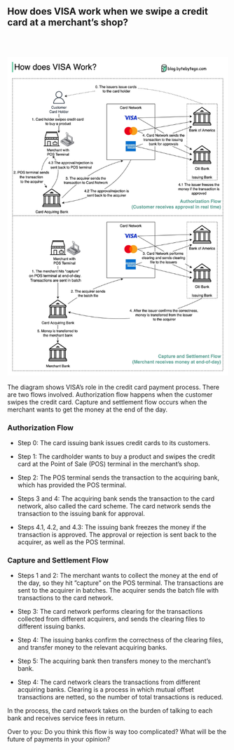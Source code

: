 ## How does VISA work when we swipe a credit card at a merchant’s shop?

<br>
<br>
<p align="center">
  <img src="./assets/19-1.jpeg" alt="Sublime's custom image" width="650"/>

</p>

The diagram shows VISA’s role in the credit card payment process. There are two flows involved. Authorization flow happens when the customer swipes the credit card. Capture and settlement flow occurs when the merchant wants to get the money at the end of the day.

### Authorization Flow

- Step 0: The card issuing bank issues credit cards to its customers. 
 
- Step 1: The cardholder wants to buy a product and swipes the credit card at the Point of Sale (POS) terminal in the merchant’s shop.
 
- Step 2: The POS terminal sends the transaction to the acquiring bank, which has provided the POS terminal.
 
- Steps 3 and 4: The acquiring bank sends the transaction to the card network, also called the card scheme. The card network sends the transaction to the issuing bank for approval.
 
- Steps 4.1, 4.2, and 4.3: The issuing bank freezes the money if the transaction is approved. The approval or rejection is sent back to the acquirer, as well as the POS terminal. 
### Capture and Settlement Flow
- Steps 1 and 2: The merchant wants to collect the money at the end of the day, so they hit ”capture” on the POS terminal. The transactions are sent to the acquirer in batches. The acquirer sends the batch file with transactions to the card network.
 
- Step 3: The card network performs clearing for the transactions collected from different acquirers, and sends the clearing files to different issuing banks.
 
- Step 4: The issuing banks confirm the correctness of the clearing files, and transfer money to the relevant acquiring banks.
 
- Step 5: The acquiring bank then transfers money to the merchant’s bank. 
 
- Step 4: The card network clears the transactions from different acquiring banks. Clearing is a process in which mutual offset transactions are netted, so the number of total transactions is reduced.
 
In the process, the card network takes on the burden of talking to each bank and receives service fees in return.
 
Over to you: Do you think this flow is way too complicated? What will be the future of payments in your opinion?